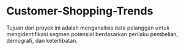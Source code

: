 # Customer-Shopping-Trends
Tujuan dari proyek ini adalah menganalisis data pelanggan untuk mengidentifikasi segmen potensial berdasarkan perilaku pembelian, demografi, dan keterlibatan.
